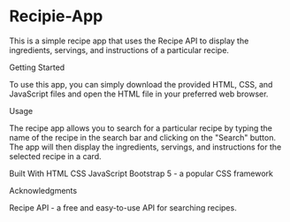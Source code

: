 # Recipie-App

This is a simple recipe app that uses the Recipe API to display the ingredients, servings, and instructions of a particular recipe.

Getting Started

To use this app, you can simply download the provided HTML, CSS, and JavaScript files and open the HTML file in your preferred web browser.

Usage

The recipe app allows you to search for a particular recipe by typing the name of the recipe in the search bar and clicking on the "Search" button. The app will then display the ingredients, servings, and instructions for the selected recipe in a card.

Built With
HTML
CSS
JavaScript
Bootstrap 5 - a popular CSS framework

Acknowledgments

Recipe API - a free and easy-to-use API for searching recipes.
